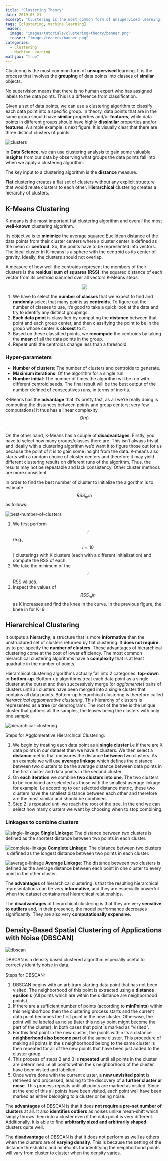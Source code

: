 ```yaml
---
title: "Clustering Theory"
date: 2019-05-21
excerpt: "Clustering is the most common form of unsupervised learning. It is the process that involves the grouping of data points into classes of similar objects. "
tags: [clustering, machine learning]
header:
  image: "images/tutorials/clustering-theory/banner.png"
  teaser: "images/teasers/banner.png"
categories:
  - Clustering
  - Machine Learning  
mathjax: "true"
---
```


Clustering is the most common form of **unsupervised** learning. It is the process that involves the **grouping** of data points into classes of **similar** objects. 

No supervision means that there is no human expert who has assigned labels to the data points. This is a difference from classification.

Given a set of data points, we can use a clustering algorithm to classify each data point into a specific group. In theory, data points that are in the same group should have **similar** properties and/or **features**,
while data points in different groups should have highly **dissimilar** properties and/or **features**. A simple example is next figure. It is visually clear that there are three distinct clusters of points.

![clusters](/images/tutorials/clustering-theory/clusters.png)

In **Data Science**, we can use clustering analysis to gain some valuable **insights** from our data by observing what groups the data points fall into when we apply a clustering algorithm. 

The key input to a clustering algorithm is the **distance** measure.

**Flat** clustering creates a flat set of clusters without any explicit structure that would relate clusters to each other. **Hierarchical** clustering creates a hierarchy of clusters.

## K-Means Clustering

K-means is the most important flat clustering algorithm and overall the most **well-known** clustering algorithm. 

Its objective is to **minimize** the average squared Euclidean distance of the data points from their cluster centers where a cluster center is defined as the mean or **centroid**.
So, the points have to be represented into vectors. The ideal cluster in K-means is a sphere with the centroid as its center of gravity. Ideally, the clusters should not overlap.

A measure of how well the centroids represent the members of their clusters is the **residual sum of squares (RSS)**, the squared distance of each vector from its centroid summed over all vectors K-Means steps:

<p align="center"> <img src="images/tutorials/clustering-theory/k-means-steps.png"> </p>

1. We have to select the **number of classes** that we expect to find and **randomly** select that many points as **centroids**. To figure out the number of classes to use, it’s good to take a quick look at the data and try to identify any distinct groupings.
2. **Each data point** is classified by computing the **distance** between that point and each group center, and then classifying the point to be in the group whose center is **closest** to it.
3. Based on these classified points, we **recompute** the centroids by taking the **mean** of all the data points in the group.
4. Repeat until the centroids change less than a threshold.

### Hyper-parameters

- **Number of clusters**: The number of clusters and centroids to generate.
- **Maximum iterations**: Of the algorithm for a single run.
- **Number initial**: The number of times the algorithm will be run with different centroid seeds. The final result will be the best output of the number defined of consecutives runs, in terms of inertia.

K-Means has the **advantage** that it’s pretty fast, as all we’re really doing is computing the distances between points and group centers; very few computations! It thus has a linear complexity $$O(n)$$.

On the other hand, K-Means has a couple of **disadvantages**. Firstly, you have to select how many groups/classes there are.
This isn’t always trivial and ideally with a clustering algorithm we’d want it to figure those out for us because the point of it is to gain some insight from the data.
K-means also starts with a random choice of cluster centers and therefore it may yield different clustering results on different runs of the algorithm.
Thus, the results may not be repeatable and lack consistency. Other cluster methods are more consistent.

In order to find the best number of cluster to initialize the algorithm is to estimate $$RSS_min$$ as follows:

![best-number-of-clusters](/images/tutorials/clustering-theory/best-number-of-clusters.png)

1.	We first perform $$i$$ (e.g., $$i=10$$) clusterings with K clusters (each with a different initialization) and compute the RSS of each.
2.	We take the minimum of the $$i$$ RSS values.
3.	Inspect the values of $$RSS_min$$ as K increases and find the knee in the curve. In the previous figure, the knee in for K=9.

## Hierarchical Clustering

It outputs a **hierarchy**, a structure that is more **informative** than the unstructured set of clusters returned by flat clustering.
It **does not require** us to pre-specify the **number of clusters**. These advantages of hierarchical clustering come at the cost of lower efficiency.
The most common hierarchical clustering algorithms have a **complexity** that is at least quadratic in the number of points.

Hierarchical clustering algorithms actually fall into 2 categories: **top-down** or **bottom-up**. Bottom-up algorithms treat each data point as a single cluster at the outset and then successively merge
(or *agglomerate*) pairs of clusters until all clusters have been merged into a single cluster that contains all data points. Bottom-up hierarchical clustering is therefore called *hierarchical agglomerative clustering*.
This hierarchy of clusters is represented as a **tree** (or dendrogram). The root of the tree is the unique cluster that gathers all the samples, the leaves being the clusters with only one sample.

![hierarchical-clustering](/images/tutorials/clustering-theory/hierarchical-clustering.png)

Steps for Agglomerative Hierarchical Clustering:

1.	We begin by treating each data point as a **single cluster** i.e if there are X data points in our dataset then we have X clusters. 
We then select a **distance** metric that measures the distance **between** two clusters. As an example we will use **average linkage** which defines the distance between two clusters
to be the average distance between data points in the first cluster and data points in the second cluster.
2.	On **each iteration** we combine **two clusters into one**. The two clusters to be combined are selected as those with the smallest average linkage for example.
I.e according to our selected distance metric, these two clusters have the smallest distance between each other and therefore are the most similar and should be combined.
3.	Step 2 is repeated until we reach the root of the tree. In the end we can select how many clusters we want by choosing when to stop combining.

### Linkages to combine clusters

![single-linkage](/images/tutorials/clustering-theory/single-linkage.png)
**Single Linkage**: The distance between two clusters is defined as the shortest distance between two points in each cluster. 

![complete-linkage](/images/tutorials/clustering-theory/complete-linkage.png)
**Complete Linkage**: The distance between two clusters is defined as the longest distance between two points in each cluster. 

![average-linkage](/images/tutorials/clustering-theory/average-linkage.png)
**Average Linkage**: Τhe distance between two clusters is defined as the average distance between each point in one cluster to every point in the other cluster. 

The **advantages** of hierarchical clustering is that the resulting hierarchical representations can be very **informative**, and they are especially powerful when the dataset contains real hierarchical relationships.

The **disadvantages** of hierarchical clustering is that they are very **sensitive to outliers** and, in their presence, the model performance decreases significantly. They are also very **computationally expensive**.

## Density-Based Spatial Clustering of Applications with Noise (DBSCAN)

![dbscan](/images/tutorials/clustering-theory/dbscan.png)

DBSCAN is a density based clustered algorithm especially useful to correctly identify noise in data.

Steps for DBSCAN:

1.	DBSCAN begins with an arbitrary starting data point that has not been visited. The neighborhood of this point is extracted using a **distance epsilon ε** (All points which are within the ε distance are neighborhood points).
2.	If there are a sufficient number of points (according to **minPoints**) within this neighborhood then the clustering process starts and the current data point becomes the first point in the new cluster.
Otherwise, the point will be labeled as noise (later this noisy point might become the part of the cluster). In both cases that point is marked as “visited”.
3.	For this first point in the new cluster, the points within its ε distance **neighborhood also become part** of the same cluster. This procedure of making all points in the ε neighborhood belong to the same cluster is then repeated for all of the new points that have been just added to the cluster group.
4.	This process of steps 2 and 3 is **repeated** until all points in the cluster are determined i.e all points within the ε neighborhood of the cluster have been visited and labelled.
5.	Once we’re done with the current cluster, a **new unvisited point** is retrieved and processed, leading to the discovery of **a further cluster or noise**. This process repeats until all points are marked as visited. Since at the end of this all points have been visited, each point well have been marked as either belonging to a cluster or being noise. 

The **advantages** of DBSCAN is that it does **not require a pre-set number of clusters** at all. It also **identifies outliers** as noises unlike mean-shift which simply throws them into a cluster even if the data point is very different.
Additionally, it is able to find **arbitrarily sized and arbitrarily shaped** clusters quite well.

The **disadvantage** of DBSCAN is that it does not perform as well as others when the clusters are of **varying density**. This is because the setting of the distance threshold ε and minPoints for identifying the neighborhood points will vary from cluster to cluster when the density varies.















